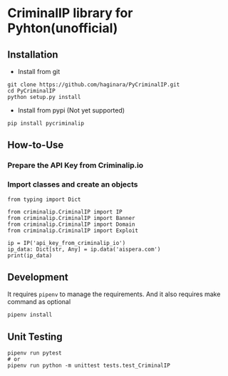 # CriminalIP library for Pyhton(unofficial)

## Installation
- Install from git
```
git clone https://github.com/haginara/PyCriminalIP.git
cd PyCriminalIP
python setup.py install
```

- Install from pypi (Not yet supported)
```
pip install pycriminalip
```

## How-to-Use
### Prepare the API Key from Criminalip.io

### Import classes and create an objects
```
from typing import Dict

from criminalip.CriminalIP import IP
from criminalip.CriminalIP import Banner
from criminalip.CriminalIP import Domain
from criminalip.CriminalIP import Exploit

ip = IP('api_key_from_criminalip_io')
ip_data: Dict[str, Any] = ip.data('aispera.com')
print(ip_data)
```

## Development
It requires `pipenv` to manage the requirements. And it also requires make command as optional
```
pipenv install
```

## Unit Testing
```
pipenv run pytest
# or
pipenv run python -m unittest tests.test_CriminalIP
```
